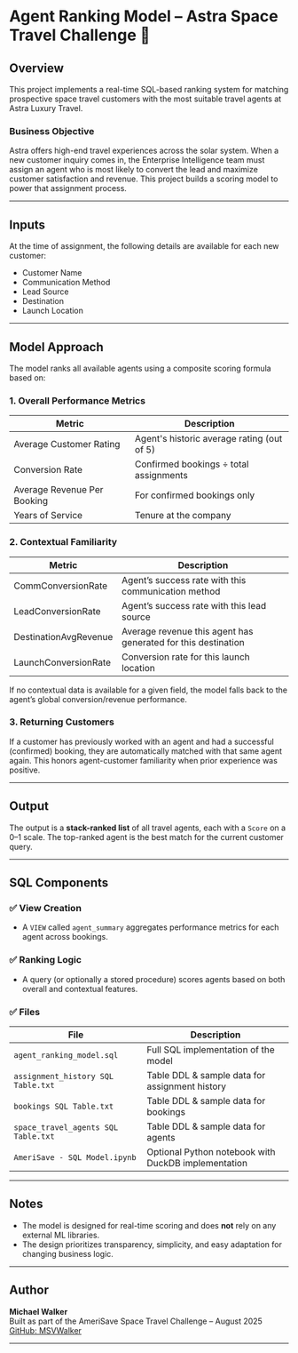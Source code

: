 # Agent Ranking Model – Astra Space Travel Challenge 🚀

## Overview

This project implements a real-time SQL-based ranking system for matching prospective space travel customers with the most suitable travel agents at Astra Luxury Travel.

### Business Objective

Astra offers high-end travel experiences across the solar system. When a new customer inquiry comes in, the Enterprise Intelligence team must assign an agent who is most likely to convert the lead and maximize customer satisfaction and revenue. This project builds a scoring model to power that assignment process.

---

## Inputs

At the time of assignment, the following details are available for each new customer:

- Customer Name
- Communication Method
- Lead Source
- Destination
- Launch Location 

---

## Model Approach

The model ranks all available agents using a composite scoring formula based on:

### 1. **Overall Performance Metrics**
| Metric | Description |
|--------|-------------|
| Average Customer Rating | Agent's historic average rating (out of 5) |
| Conversion Rate | Confirmed bookings ÷ total assignments |
| Average Revenue Per Booking | For confirmed bookings only |
| Years of Service | Tenure at the company |

### 2. **Contextual Familiarity**
| Metric | Description |
|--------|-------------|
| CommConversionRate | Agent’s success rate with this communication method |
| LeadConversionRate | Agent’s success rate with this lead source |
| DestinationAvgRevenue | Average revenue this agent has generated for this destination |
| LaunchConversionRate | Conversion rate for this launch location |

If no contextual data is available for a given field, the model falls back to the agent’s global conversion/revenue performance.

### 3. **Returning Customers**
If a customer has previously worked with an agent and had a successful (confirmed) booking, they are automatically matched with that same agent again. This honors agent-customer familiarity when prior experience was positive.

---

## Output

The output is a **stack-ranked list** of all travel agents, each with a `Score` on a 0–1 scale. The top-ranked agent is the best match for the current customer query.

---

## SQL Components

### ✅ View Creation
- A `VIEW` called `agent_summary` aggregates performance metrics for each agent across bookings.

### ✅ Ranking Logic
- A query (or optionally a stored procedure) scores agents based on both overall and contextual features.

### ✅ Files
| File | Description |
|------|-------------|
| `agent_ranking_model.sql` | Full SQL implementation of the model |
| `assignment_history SQL Table.txt` | Table DDL & sample data for assignment history |
| `bookings SQL Table.txt` | Table DDL & sample data for bookings |
| `space_travel_agents SQL Table.txt` | Table DDL & sample data for agents |
| `AmeriSave - SQL Model.ipynb` | Optional Python notebook with DuckDB implementation |

---

## Notes

- The model is designed for real-time scoring and does **not** rely on any external ML libraries.
- The design prioritizes transparency, simplicity, and easy adaptation for changing business logic.

---

## Author

**Michael Walker**  
Built as part of the AmeriSave Space Travel Challenge – August 2025  
[GitHub: MSVWalker](https://github.com/MSVWalker)

---
